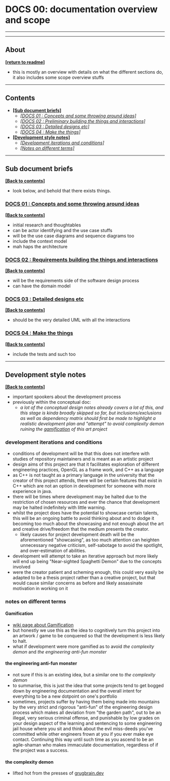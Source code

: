 # DOCS 00: documentation overview and scope

---
---

## About

[**[return to readme]**](./readme.md)

* this is mostly an overview with details on what the different sections do, it also includes some scope overview stuffs

---

## Contents

* [**[Sub document briefs]**](#sub-document-briefs)
    * [*[DOCS 01 : Concepts and some throwing around ideas]*](#docs-01--concepts-and-some-throwing-around-ideas)
    * [*[DOCS 02 : Preliminary building the things and interactions]*](#docs-02--requirements-building-the-things-and-interactions)
    * [*[DOCS 03 : Detailed designs etc]*](#docs-03--detailed-designs-etc)
    * [*[DOCS 04 : Make the things]*](#docs-04--make-the-things)
* [**[Development style notes]**](#development-style-notes)
    * [*[Development iterations and conditions]*](#development-iterations-and-conditions)
    * [*[Notes on different terms]*](#notes-on-different-terms)

---

## Sub document briefs

[**[Back to contents]**](#contents)

* look below, and behold that there exists things.

### [DOCS 01 : Concepts and some throwing around ideas](./docs_01_conceptual.md)

[**[Back to contents]**](#contents)

* initial research and thoughtables
* can be actor identifying and the use case stuffs
* will be the use case diagrams and sequence diagrams too
* include the context model
* mah haps the architecture

### [DOCS 02 : Requirements building the things and interactions](./docs_02_requirements.md)

[**[Back to contents]**](#contents)

* will be the requirements side of the software design process
* can have the domain model

### [DOCS 03 : Detailed designs etc](./docs_03_designables.md)

[**[Back to contents]**](#contents)

* should be the very detailed UML with all the interactions

### [DOCS 04 : Make the things](./docs_04_developments.md)

[**[Back to contents]**](#contents)

* include the tests and such too

---

## Development style notes

[**[Back to contents]**](#contents)

* important spookers about the development process
* previously within the conceptual doc:
    * *a lot of the conceptual design notes already covers a lot of this, and this stage is kinda broadly skipped so far, but inclusions/exclusions as well as dependency matrix should first be made to highlight a realistic development plan and "attempt" to avoid complexity demon ruining the [gamification](https://en.wikipedia.org/wiki/Gamification) of this art project*


### development iterations and conditions

* conditions of development will be that this does not interfere with studies of repository maintainers and is meant as an artistic project
* design aims of this project are that it facilitates exploration of different engineering practices, OpenGL as a frame work, and C++ as a language
* as C++ is not taught as a primary language in the university that the creator of this project attends, there will be certain features that exist in C++ which are not an option in development for someone with more experience in java.
* there will be times where development may be halted due to the restriction of chosen resources and ever the chance that development may be halted indefinitely with little warning.
* whilst the project does have the potential to showcase certain talents, this will be an ongoing battle to avoid thinking about and to dodge it becoming too much about the showcasing and not enough about the art and creative drive/freedom that the medium presents the creator.
    * likely causes for project development death will be the aforementioned "showcasing", as too much attention can heighten unnecessary negative criticism, self-sabotage to avoid the spotlight, and over-estimation of abilities.
* development will attempt to take an iterative approach but more likely will end up being "Near-sighted Spaghetti Demon" due to the concepts involved
* were the creator patient and scheming enough, this could very easily be adapted to be a thesis project rather than a creative project, but that would cause similar concerns as before and likely assassinate motivation in working on it

### notes on different terms

#### Gamification

* [wiki page about Gamification](https://en.wikipedia.org/wiki/Gamification)
* but honestly we use this as the idea to cognitively turn this project into an artwork / game to be conquered so that the development is less likely to halt.
* what if development were more gamified as to avoid *the complexity demon* and *the engineering anti-fun monster*

#### the engineering anti-fun monster

* not sure if this is an existing idea, but a similar one to *the complexity demon*
* to summarise, this is just the idea that some projects tend to get bogged down by engineering documentation and the overall intent for everything to be a new dotpoint on one's portfolio
* sometimes, projects suffer by having them being made into mountains by the very strict and rigorous "anti-fun" of the engineering design process which makes all deviation from "the garden path", out to be an illegal, very serious criminal offense, and punishable by low grades on your design aspect of the learning and sentencing to some engineering jail house where you sit and think about the evil miss-deeds you've committed while other engineers frown at you if you ever make eye contact. Continuing this way until such time as you ascend to be an agile-shaman who makes immaculate documentation, regardless of if the project was a success.

#### the complexity demon

* lifted hot from the presses of [grugbrain.dev](https://grugbrain.dev/)


